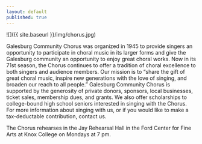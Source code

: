 ```yaml
---
layout: default
published: true
---
```



![]({{ site.baseurl }}/img/chorus.jpg)

Galesburg Community Chorus was organized in 1945 to provide singers an opportunity
to participate in choral music in its larger forms and give the Galesburg community an
opportunity to enjoy great choral works. Now in its 71st season, the Chorus continues to
offer a tradition of choral excellence to both singers and audience members. Our mission
is to “share the gift of great choral music, inspire new generations with the love of singing,
and broaden our reach to all people.” Galesburg Community Chorus is supported by the
generosity of private donors, sponsors, local businesses, ticket sales, membership dues,
and grants. We also offer scholarships to college-bound high school seniors interested in
singing with the Chorus. For more information about singing with us, or if you would like to
make a tax-deductable contribution, contact us.

The Chorus rehearses in the Jay Rehearsal Hall in the Ford Center for Fine Arts at Knox College on Mondays at 7 pm.
